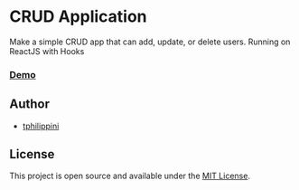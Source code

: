 # CRUD Application

Make a simple CRUD app that can add, update, or delete users.
Running on ReactJS with Hooks

### [Demo](https://tphilippini.github.io/crud/)

## Author

- [tphilippini](https://www.tphilippini.fr)

## License

This project is open source and available under the [MIT License](LICENSE).
